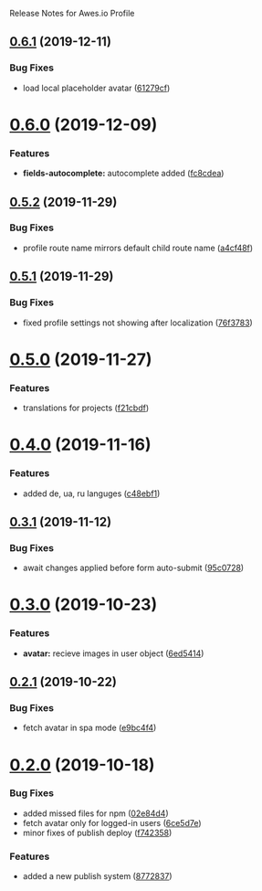 Release Notes for Awes.io Profile

## [0.6.1](https://git.awescode.com/awes-io/nuxt-profile/compare/v0.6.0...v0.6.1) (2019-12-11)


### Bug Fixes

* load local placeholder avatar ([61279cf](https://git.awescode.com/awes-io/nuxt-profile/commit/61279cf6c074c671fa8c2e26d019d1d2c520d3cc))

# [0.6.0](https://git.awescode.com/awes-io/nuxt-profile/compare/v0.5.2...v0.6.0) (2019-12-09)


### Features

* **fields-autocomplete:** autocomplete added ([fc8cdea](https://git.awescode.com/awes-io/nuxt-profile/commit/fc8cdeaa0753c265bd5c626c9d333b8598dd16cb))

## [0.5.2](https://git.awescode.com/awes-io/nuxt-profile/compare/v0.5.1...v0.5.2) (2019-11-29)


### Bug Fixes

* profile route name mirrors default child route name ([a4cf48f](https://git.awescode.com/awes-io/nuxt-profile/commit/a4cf48fc30d45f379f9684cbffde8c67dca680df))

## [0.5.1](https://git.awescode.com/awes-io/nuxt-profile/compare/v0.5.0...v0.5.1) (2019-11-29)


### Bug Fixes

* fixed profile settings not showing after localization ([76f3783](https://git.awescode.com/awes-io/nuxt-profile/commit/76f3783b7d0675b724b652fa9b270062f167bd4f))

# [0.5.0](https://git.awescode.com/awes-io/nuxt-profile/compare/v0.4.0...v0.5.0) (2019-11-27)


### Features

* translations for projects ([f21cbdf](https://git.awescode.com/awes-io/nuxt-profile/commit/f21cbdf757425e472b6cfaa01e84e44e928e6721))

# [0.4.0](https://git.awescode.com/awes-io/nuxt-profile/compare/v0.3.1...v0.4.0) (2019-11-16)


### Features

* added de, ua, ru languges ([c48ebf1](https://git.awescode.com/awes-io/nuxt-profile/commit/c48ebf1e01a758790220a594fea9cc7604d32c13))

## [0.3.1](https://git.awescode.com/awes-io/nuxt-profile/compare/v0.3.0...v0.3.1) (2019-11-12)


### Bug Fixes

* await changes applied before form auto-submit ([95c0728](https://git.awescode.com/awes-io/nuxt-profile/commit/95c07286d00a46bf6318a788a3438136f18bdaf4))

# [0.3.0](https://git.awescode.com/awes-io/nuxt-profile/compare/v0.2.1...v0.3.0) (2019-10-23)


### Features

* **avatar:** recieve images in user object ([6ed5414](https://git.awescode.com/awes-io/nuxt-profile/commit/6ed5414c6316f8a57a2b4f2ccc3fe8d0035ff9f2))

## [0.2.1](https://git.awescode.com/awes-io/nuxt-profile/compare/v0.2.0...v0.2.1) (2019-10-22)


### Bug Fixes

* fetch avatar in spa mode ([e9bc4f4](https://git.awescode.com/awes-io/nuxt-profile/commit/e9bc4f4b51525bfbe2b883ad59e8eb91b16c2d34))

# [0.2.0](https://git.awescode.com/awes-io/nuxt-profile/compare/v0.1.1...v0.2.0) (2019-10-18)


### Bug Fixes

* added missed files for npm ([02e84d4](https://git.awescode.com/awes-io/nuxt-profile/commit/02e84d4228a3c1ddf854052bb74fdf331a8ce675))
* fetch avatar only for logged-in users ([6ce5d7e](https://git.awescode.com/awes-io/nuxt-profile/commit/6ce5d7e0cd3605036ad2c9b22af77870a0223338))
* minor fixes of publish deploy ([f742358](https://git.awescode.com/awes-io/nuxt-profile/commit/f742358c97b2098739ec3d8491b3d94bc951b034))


### Features

* added a new publish system ([8772837](https://git.awescode.com/awes-io/nuxt-profile/commit/87728379330b8bf24b8887c228e69d68022245e1))
